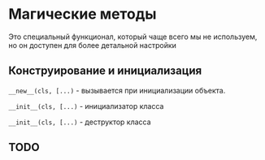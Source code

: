 # Магические методы
Это специальный функционал, который чаще всего мы не используем, но он доступен для более детальной настройки

## Конструирование и инициализация

`__new__(cls, [...)` - вызывается при инициализации объекта.

`__init__(cls, [...)` - инициализатор класса

`__init__(cls, [...)` - деструктор класса

## TODO